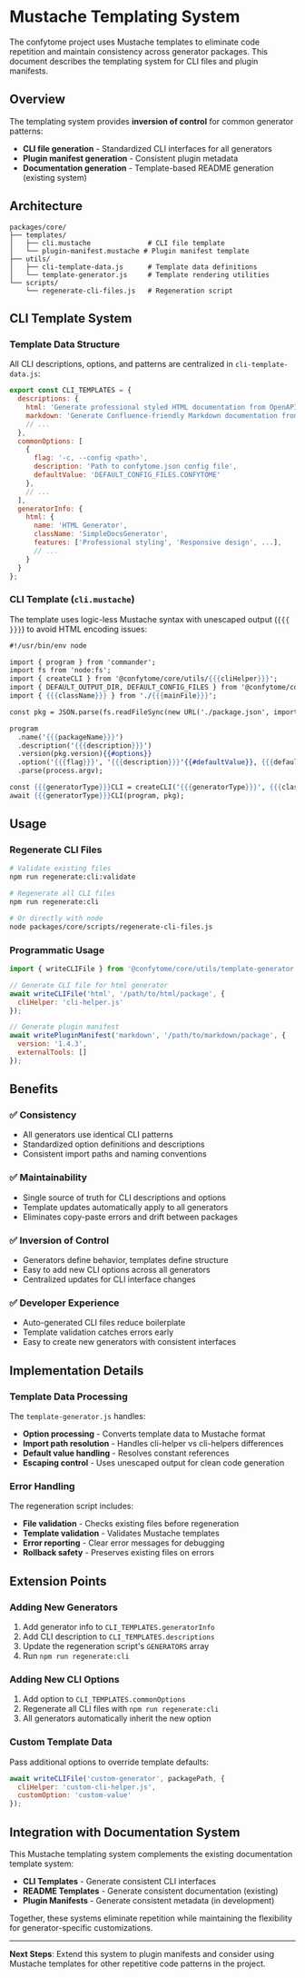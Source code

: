 # Mustache Templating System

The confytome project uses Mustache templates to eliminate code repetition and maintain consistency across generator packages. This document describes the templating system for CLI files and plugin manifests.

## Overview

The templating system provides **inversion of control** for common generator patterns:
- **CLI file generation** - Standardized CLI interfaces for all generators
- **Plugin manifest generation** - Consistent plugin metadata
- **Documentation generation** - Template-based README generation (existing system)

## Architecture

```
packages/core/
├── templates/
│   ├── cli.mustache              # CLI file template
│   └── plugin-manifest.mustache # Plugin manifest template
├── utils/
│   ├── cli-template-data.js      # Template data definitions
│   └── template-generator.js     # Template rendering utilities
└── scripts/
    └── regenerate-cli-files.js   # Regeneration script
```

## CLI Template System

### Template Data Structure

All CLI descriptions, options, and patterns are centralized in `cli-template-data.js`:

```javascript
export const CLI_TEMPLATES = {
  descriptions: {
    html: 'Generate professional styled HTML documentation from OpenAPI specs',
    markdown: 'Generate Confluence-friendly Markdown documentation from OpenAPI specs',
    // ...
  },
  commonOptions: [
    {
      flag: '-c, --config <path>',
      description: 'Path to confytome.json config file',
      defaultValue: 'DEFAULT_CONFIG_FILES.CONFYTOME'
    },
    // ...
  ],
  generatorInfo: {
    html: {
      name: 'HTML Generator',
      className: 'SimpleDocsGenerator',
      features: ['Professional styling', 'Responsive design', ...],
      // ...
    }
  }
};
```

### CLI Template (`cli.mustache`)

The template uses logic-less Mustache syntax with unescaped output (`{{{ }}}`) to avoid HTML encoding issues:

```mustache
#!/usr/bin/env node

import { program } from 'commander';
import fs from 'node:fs';
import { createCLI } from '@confytome/core/utils/{{{cliHelper}}}';
import { DEFAULT_OUTPUT_DIR, DEFAULT_CONFIG_FILES } from '@confytome/core/constants.js';
import { {{{className}}} } from './{{{mainFile}}}';

const pkg = JSON.parse(fs.readFileSync(new URL('./package.json', import.meta.url), 'utf8'));

program
  .name('{{{packageName}}}')
  .description('{{{description}}}')
  .version(pkg.version){{#options}}
  .option('{{{flag}}}', '{{{description}}}'{{#defaultValue}}, {{{defaultValue}}}{{/defaultValue}}){{/options}}
  .parse(process.argv);

const {{{generatorType}}}CLI = createCLI('{{{generatorType}}}', {{{className}}}, '{{{progressMessage}}}');
await {{{generatorType}}}CLI(program, pkg);
```

## Usage

### Regenerate CLI Files

```bash
# Validate existing files
npm run regenerate:cli:validate

# Regenerate all CLI files
npm run regenerate:cli

# Or directly with node
node packages/core/scripts/regenerate-cli-files.js
```

### Programmatic Usage

```javascript
import { writeCLIFile } from '@confytome/core/utils/template-generator.js';

// Generate CLI file for html generator
await writeCLIFile('html', '/path/to/html/package', {
  cliHelper: 'cli-helper.js'
});

// Generate plugin manifest
await writePluginManifest('markdown', '/path/to/markdown/package', {
  version: '1.4.3',
  externalTools: []
});
```

## Benefits

### ✅ Consistency
- All generators use identical CLI patterns
- Standardized option definitions and descriptions
- Consistent import paths and naming conventions

### ✅ Maintainability  
- Single source of truth for CLI descriptions and options
- Template updates automatically apply to all generators
- Eliminates copy-paste errors and drift between packages

### ✅ Inversion of Control
- Generators define behavior, templates define structure
- Easy to add new CLI options across all generators
- Centralized updates for CLI interface changes

### ✅ Developer Experience
- Auto-generated CLI files reduce boilerplate
- Template validation catches errors early
- Easy to create new generators with consistent interfaces

## Implementation Details

### Template Data Processing

The `template-generator.js` handles:
- **Option processing** - Converts template data to Mustache format
- **Import path resolution** - Handles cli-helper vs cli-helpers differences  
- **Default value handling** - Resolves constant references
- **Escaping control** - Uses unescaped output for clean code generation

### Error Handling

The regeneration script includes:
- **File validation** - Checks existing files before regeneration
- **Template validation** - Validates Mustache templates
- **Error reporting** - Clear error messages for debugging
- **Rollback safety** - Preserves existing files on errors

## Extension Points

### Adding New Generators

1. Add generator info to `CLI_TEMPLATES.generatorInfo`
2. Add CLI description to `CLI_TEMPLATES.descriptions`  
3. Update the regeneration script's `GENERATORS` array
4. Run `npm run regenerate:cli`

### Adding New CLI Options

1. Add option to `CLI_TEMPLATES.commonOptions`
2. Regenerate all CLI files with `npm run regenerate:cli`
3. All generators automatically inherit the new option

### Custom Template Data

Pass additional options to override template defaults:

```javascript
await writeCLIFile('custom-generator', packagePath, {
  cliHelper: 'custom-cli-helper.js',
  customOption: 'custom-value'
});
```

## Integration with Documentation System

This Mustache templating system complements the existing documentation template system:
- **CLI Templates** - Generate consistent CLI interfaces  
- **README Templates** - Generate consistent documentation (existing)
- **Plugin Manifests** - Generate consistent metadata (in development)

Together, these systems eliminate repetition while maintaining the flexibility for generator-specific customizations.

---

**Next Steps**: Extend this system to plugin manifests and consider using Mustache templates for other repetitive code patterns in the project.
